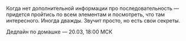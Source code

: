 Когда нет дополнительной информации про последовательность — придется пройтись по всем элементам и посмотреть, что там интересного. Иногда дважды. Звучит просто, но есть свои секреты.

Дедлайн по домашке — 20.03, 18:00 МСК
